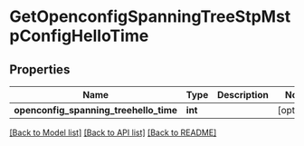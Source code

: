 # GetOpenconfigSpanningTreeStpMstpConfigHelloTime

## Properties
Name | Type | Description | Notes
------------ | ------------- | ------------- | -------------
**openconfig_spanning_treehello_time** | **int** |  | [optional] 

[[Back to Model list]](../README.md#documentation-for-models) [[Back to API list]](../README.md#documentation-for-api-endpoints) [[Back to README]](../README.md)


